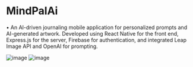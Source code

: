 # MindPalAi

•	An AI-driven journaling mobile application for personalized prompts and AI-generated artwork. Developed using React Native for the front end, Express.js for the server, Firebase for authentication, and integrated Leap Image API and OpenAI for prompting.

![image](https://github.com/Sohil1926/MindPalAi/assets/61813964/bae29fd4-fa47-4523-ae0c-d03bcf757549)
![image](https://github.com/Sohil1926/MindPalAi/assets/61813964/006f057e-e24b-43bb-8050-0f7d80519acf)
